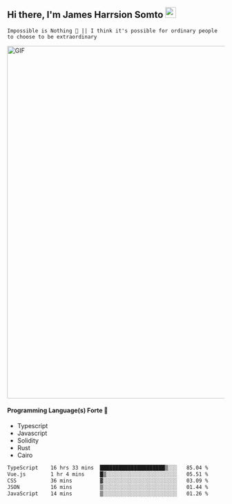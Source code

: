 ## Hi there, I'm James Harrsion Somto <img src="https://media.giphy.com/media/hvRJCLFzcasrR4ia7z/giphy.gif" width="25px">

`Impossible is Nothing 🚀 || I think it's possible for ordinary people to choose to be extraordinary`

 
<img align="center" alt="GIF" src="https://github.com/Gapur/Gapur/blob/master/coding.gif?raw=true" width="818px" height="818px" />


#### Programming Language(s) Forte 🚀
- Typescript
- Javascript
- Solidity
- Rust
- Cairo



<!--START_SECTION:waka-->

```txt
TypeScript    16 hrs 33 mins  █████████████████████▒░░░   85.04 %
Vue.js        1 hr 4 mins     █▒░░░░░░░░░░░░░░░░░░░░░░░   05.51 %
CSS           36 mins         ▓░░░░░░░░░░░░░░░░░░░░░░░░   03.09 %
JSON          16 mins         ▒░░░░░░░░░░░░░░░░░░░░░░░░   01.44 %
JavaScript    14 mins         ▒░░░░░░░░░░░░░░░░░░░░░░░░   01.26 %
```

<!--END_SECTION:waka-->
<br />
<br />
<br />







